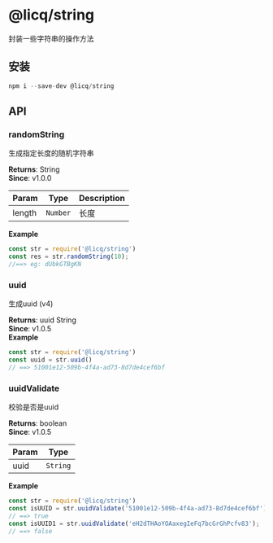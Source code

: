 
# @licq/string

封装一些字符串的操作方法

## 安装

```js
npm i --save-dev @licq/string
```

## API

### randomString 

生成指定长度的随机字符串


**Returns**: String  
**Since**: v1.0.0  

| Param | Type | Description |
| --- | --- | --- |
| length | <code>Number</code> | 长度 |

**Example**  
```js
const str = require('@licq/string')
const res = str.randomString(10);
//==> eg: dUbkGTBgKN
```
### uuid 

生成uuid (v4)


**Returns**: uuid String  
**Since**: v1.0.5  
**Example**  
```js
const str = require('@licq/string')
const uuid = str.uuid()
// ==> 51001e12-509b-4f4a-ad73-8d7de4cef6bf
```
### uuidValidate 

校验是否是uuid


**Returns**: boolean  
**Since**: v1.0.5  

| Param | Type |
| --- | --- |
| uuid | <code>String</code> | 

**Example**  
```js
const str = require('@licq/string')
const isUUID = str.uuidValidate('51001e12-509b-4f4a-ad73-8d7de4cef6bf');
// ==> true
const isUUID1 = str.uuidValidate('eH2dTHAoYOAaxegIeFq7bcGrGhPcfv83');
// ==> false
```
